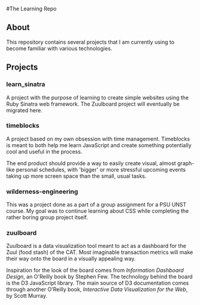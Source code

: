 #The Learning Repo

## About

This repository contains several projects that I am currently
using to become familiar with various technologies.

## Projects

### learn_sinatra

A project with the purpose of learning to create simple websites
using the Ruby Sinatra web framework. The Zuulboard project will
eventually be migrated here.

### timeblocks

A project based on my own obsession with time management. Timeblocks
is meant to both help me learn JavaScript and create something potentially
cool and useful in the process.

The end product should provide a way to easily create visual, almost
graph-like personal schedules, with 'bigger' or more stressful
upcoming events taking up more screen space than the small, usual
tasks.

### wilderness-engineering

This was a project done as a part of a group assignment for a
PSU UNST course. My goal was to continue learning about CSS while
completing the rather boring group project itself.

### zuulboard

Zuulboard is a data visualization tool meant to act as a dashboard
for the Zuul (food stash) of the CAT. Most imaginable transaction
metrics will make their way onto the board in a visually appealing
way.

Inspiration for the look of the board comes from _Information Dashboard
Design_, an O'Reilly book by Stephen Few. The technology behind the board
is the D3 JavaScript library. The main source of D3 documentation comes
through another O'Reilly book, _Interactive Data Visualization for the Web_,
by Scott Murray.
